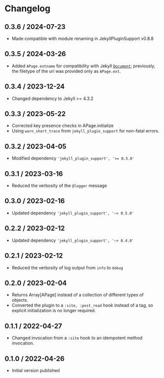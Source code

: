 # Changelog

## 0.3.6 / 2024-07-23

* Made compatible with module renaming in JekyllPluginSupport v0.8.8


## 0.3.5 / 2024-03-26

* Added `APage.extname` for compatibility with Jekyll
  [`Document`](https://github.com/jekyll/jekyll/blob/master/lib/jekyll/document.rb);
  previously, the filetype of the uri was provided only as `APage.ext`.


## 0.3.4 / 2023-12-24

* Changed dependency to Jekyll >= 4.3.2


## 0.3.3 / 2023-05-22

* Corrected key presence checks in APage.initialize
* Using `warn_short_trace` from `jekyll_plugin_support` for non-fatal errors.


## 0.3.2 / 2023-04-05

* Modified dependency `'jekyll_plugin_support', '>= 0.5.0'`


## 0.3.1 / 2023-03-16

* Reduced the verbosity of the `@logger` message

## 0.3.0 / 2023-02-16

* Updated dependency `'jekyll_plugin_support', '~> 0.5.0'`

## 0.2.2 / 2023-02-12

* Updated dependency `'jekyll_plugin_support', '~> 0.4.0'`


## 0.2.1 / 2023-02-12

* Reduced the verbosity of log output from `info` to `debug`


## 0.2.0 / 2023-02-04

* Returns Array[APage] instead of a collection of different types of objects.
* Converted the plugin to a `:site, :post_read` hook instead of a tag,
    so explicit initialization is no longer required.


## 0.1.1 / 2022-04-27

* Changed invocation from a `:site` hook to an idempotent method invocation.


## 0.1.0 / 2022-04-26

* Initial version published
